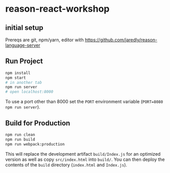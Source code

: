 # reason-react-workshop

## initial setup

Prereqs are git, npm/yarn, editor with https://github.com/jaredly/reason-language-server

## Run Project

```sh
npm install
npm start
# in another tab
npm run server
# open localhost:8000
```

To use a port other than 8000 set the `PORT` environment variable (`PORT=8080 npm run server`).

## Build for Production

```sh
npm run clean
npm run build
npm run webpack:production
```

This will replace the development artifact `build/Index.js` for an optimized version as well as copy `src/index.html` into `build/`. You can then deploy the contents of the `build` directory (`index.html` and `Index.js`).
